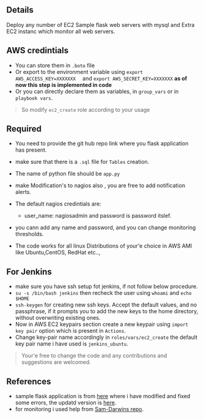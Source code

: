 
## Details

Deploy any number of EC2 Sample flask web servers with  mysql  and Extra EC2 instanc which monitor all web servers.

## AWS credintials

* You can store them in ```.boto``` file
* Or export to the environment variable using ```export AWS_ACCESS_KEY=XXXXXXX  ``` and ```export AWS_SECRET_KEY=XXXXXXX``` **as of now this step is implemented in code** 
* Or you can directly declare them as variables, in ```group_vars``` or in ```playbook vars```.

> So modify    ```ec2_create``` role according to your usage

## Required

* You need to provide the git hub repo link where you flask application has present.
* make sure that there is a ```.sql``` file for ```Tables``` creation.
* The name of python file should be ```app.py```
* make Modification's to nagios also , you are free to add notification alerts.
* The default nagios credintials are:
    * user_name: nagiosadmin and password is password itslef.
* you cann add any name and password, and you can change monitoring thresholds.

* The code works for all linux Distributions of your'e choice in AWS AMI like Ubuntu,CentOS, RedHat etc..,


## For Jenkins
* make sure you have ssh setup fot jenkins, if not follow below procedure.
* ```su -s /bin/bash jenkins``` then recheck the user using ```whoami```  and ```echo $HOME```
* ```ssh-keygen``` for creating new ssh keys. Accept the default values, and no passphrase, if it prompts you to add the new keys to the home directory, without overwriting existing ones.
* Now in AWS EC2 keypairs section create a new keypair using ```import key pair``` option which is present in ```Actions```.
* Change key-pair name accordingly in ```roles/vars/ec2_create``` the default key pair name i have used is ```jenkins_ubuntu```.





> Your'e free to change the code and any contributions and suggestions are welcomed.

## References

* sample flask application is from [here](https://github.com/EswarGitHub/GymManagementSystem) where i have modified and fixed some errors, the updatd version is [here](https://github.com/saireddyavs/Gym-appication).
* for monitoring i used help from [Sam-Darwins repo](https://github.com/sdarwin/Ansible-Nagios). 

